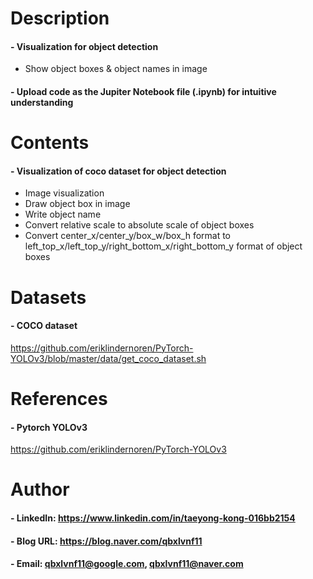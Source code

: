 Description
=============

#### - Visualization for object detection
  - Show object boxes & object names in image
  
#### - Upload code as the Jupiter Notebook file (.ipynb) for intuitive understanding


Contents
=============
#### - Visualization of coco dataset for object detection
  - Image visualization
  - Draw object box in image
  - Write object name
  - Convert relative scale to absolute scale of object boxes
  - Convert center_x/center_y/box_w/box_h format to left_top_x/left_top_y/right_bottom_x/right_bottom_y format of object boxes
  
Datasets
=============

#### - COCO dataset

https://github.com/eriklindernoren/PyTorch-YOLOv3/blob/master/data/get_coco_dataset.sh

References
=============

#### - Pytorch YOLOv3

https://github.com/eriklindernoren/PyTorch-YOLOv3

Author
=============

#### - LinkedIn: https://www.linkedin.com/in/taeyong-kong-016bb2154

#### - Blog URL: https://blog.naver.com/qbxlvnf11

#### - Email: qbxlvnf11@google.com, qbxlvnf11@naver.com
